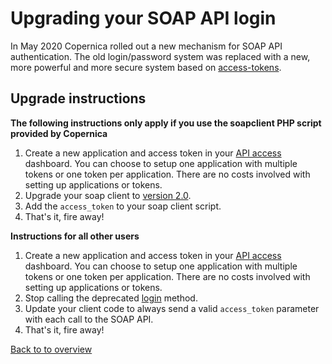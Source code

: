 # Upgrading your SOAP API login

In May 2020 Copernica rolled out a new mechanism for SOAP API authentication.
The old login/password system was replaced with a new, more powerful and more
secure system based on [access-tokens](./soap-api-authentication).

## Upgrade instructions

**The following instructions only apply if you use the soapclient PHP script provided by Copernica**

1. Create a new application and access token in your [API access](https://www.copernica.com/en/api) dashboard. You can choose to setup one application with multiple tokens or one token per application. There are no costs involved with setting up applications or tokens.
2. Upgrade your soap client to [version 2.0](./soap-api-documentation#download-example).
3. Add the `access_token` to your soap client script. 
4. That's it, fire away!

**Instructions for all other users**
1. Create a new application and access token in your [API access](https://www.copernica.com/en/api) dashboard. You can choose to setup one application with multiple tokens or one token per application. There are no costs involved with setting up applications or tokens.
2. Stop calling the deprecated [login](https://www.copernica.com/en/support/apireference/login) method.
3. Update your client code to always send a valid `access_token` parameter with each call to the SOAP API.
4. That's it, fire away!

[Back to to overview](./soap-api-documentation)
